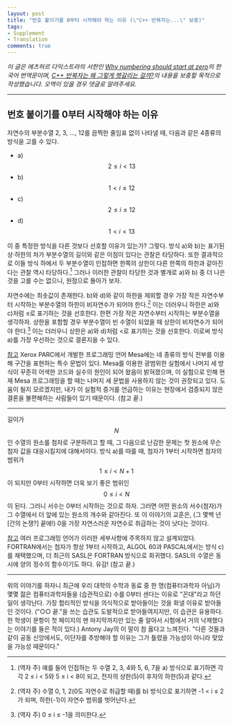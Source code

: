 ```yaml
---
layout: post
title: "번호 붙이기를 0부터 시작해야 하는 이유 (\"C++ 반복자는...\" 보충)"
tags:
- Supplement
- Translation
comments: true
---
```


*이 글은 에츠허르 다익스트라의 서한인 [Why numbering should start at zero](https://www.cs.utexas.edu/users/EWD/transcriptions/EWD08xx/EWD831.html)의 한국어 번역문이며, [C++ 반복자는 왜 그렇게 헷갈리는 걸까?](/2021/08/09/why-are-cpp-iterators-so-confusing.html)의 내용을 보충할 목적으로 작성했습니다. 오역이 있을 경우 댓글로 알려주세요.*

---

## 번호 붙이기를 0부터 시작해야 하는 이유

자연수의 부분수열 2, 3, ..., 12를 끔찍한 줄임표 없이 나타낼 때, 다음과 같은 4종류의 방식을 고를 수 있다.

* a&#41; $$2 \le i < 13$$
* b&#41; $$1 < i \le 12$$
* c&#41; $$2 \le i \le 12$$
* d&#41; $$1 < i < 13$$

이 중 특정한 방식을 다른 것보다 선호할 이유가 있는가? 그렇다. 방식 a&#41;와 b&#41;는 표기된 상·하한의 차가 부분수열의 길이와 같은 이점이 있다는 관찰은 타당하다. 또한 결과적으로 이들 방식 하에서 두 부분수열이 인접하면 한쪽의 상한이 다른 한쪽의 하한과 같아진다는 관찰 역시 타당하다.[^tn-adjacent-subsequences] 그러나 이러한 관찰이 타당한 것과 별개로 a&#41;와 b&#41; 중 더 나은 것을 고를 수는 없으니, 원점으로 돌아가 보자.

자연수에는 최솟값이 존재한다. b&#41;와 d&#41;와 같이 하한을 제외할 경우 가장 작은 자연수부터 시작하는 부분수열의 하한이 비자연수가 되어야 한다.[^tn-left-exclusive] 이는 더러우니 하한은 a&#41;와 c&#41;처럼 &le;로 표기하는 것을 선호한다. 한편 가장 작은 자연수부터 시작하는 부분수열을 생각하자. 상한을 포함할 경우 부분수열이 빈 수열이 되었을 때 상한이 비자연수가 되어야 한다.[^tn-right-inclusive] 이는 더러우니 상한은 a&#41;와 d&#41;처럼 <로 표기하는 것을 선호한다. 이로써 방식 a&#41;를 가장 우선하는 것으로 결론지을 수 있다.

<u>참고</u> Xerox PARC에서 개발한 프로그래밍 언어 Mesa에는 네 종류의 방식 전부를 이용해 구간을 표현하는 특수 문법이 있다. Mesa를 이용한 광범위한 실험에서 나머지 세 방식이 꾸준히 어색한 코드와 실수의 원인이 되어 왔음이 밝혀졌으며, 이 실험으로 인해 현재 Mesa 프로그래밍을 할 때는 나머지 세 문법을 사용하지 않는 것이 권장되고 있다. 도움이 될지 모르겠지만, 내가 이 실험적 증거를 언급하는 이유는 현장에서 검증되지 않은 결론을 불편해하는 사람들이 있기 때문이다. (참고 끝.)

***

길이가 $$N$$인 수열의 원소를 첨자로 구분하려고 할 때, 그 다음으로 난감한 문제는 첫 원소에 무슨 첨자 값을 대응시킬지에 대해서이다. 방식 a&#41;를 따를 때, 첨자가 1부터 시작하면 첨자의 범위가 $$1 \le i < N+1$$이 되지만 0부터 시작하면 더욱 보기 좋은 범위인 $$0 \le i < N$$이 된다. 그러니 서수는 0부터 시작하는 것으로 하자. 그러면 어떤 원소의 서수(첨자)가 그 수열에서 더 앞에 있는 원소의 개수와 같아진다. 또 이 이야기의 교훈은, (그 몇백 년\[간의 논쟁?\] 끝에!) 0을 가장 자연스러운 자연수로 취급하는 것이 낫다는 것이다.

<u>참고</u> 여러 프로그래밍 언어가 이러한 세부사항에 주목하지 않고 설계되었다. FORTRAN에서는 첨자가 항상 1부터 시작하고, ALGOL 60과 PASCAL에서는 방식 c&#41;를 채택했으며, 더 최근의 SASL은 FORTRAN 방식으로 회귀했다. SASL의 수열은 동시에 양의 정수의 함수이기도 하다. 유감! (참고 끝.)

***

위의 이야기를 하자니 최근에 우리 대학의 수학과 동료 중 한 명(컴퓨터과학자 아님)가 몇몇 젊은 컴퓨터과학자들을 (습관적으로) 수를 0부터 센다는 이유로 "꼰대"라고 하던 일이 생각난다. 가장 합리적인 방식을 의식적으로 받아들이는 것을 화낼 이유로 받아들인 것이다. ("○○ 끝."을 쓰는 습관도 도발적으로 받아들여지지만, 이 습관은 유용하다. 한 학생이 문항이 첫 페이지의 맨 마지막까지만 있는 줄 알아서 시험에서 거의 낙제했다는 이야기를 들은 적이 있다.) Antony Jay의 이 말이 참 옳다고 느껴진다. "다른 것들과 같이 공동 신앙에서도, 이단자를 추방해야 할 이유는 그가 틀렸을 가능성이 아니라 맞았을 가능성 때문이다."

[^tn-adjacent-subsequences]: (역자 주) 예를 들어 인접하는 두 수열 2, 3, 4와 5, 6, 7을 a&#41; 방식으로 표기하면 각각 2 &le; i < 5와 5 &le; i < 8이 되고, 전자의 상한(5)이 후자의 하한(5)과 같다.
[^tn-left-exclusive]: (역자 주) 수열 0, 1, 2(0도 자연수로 취급할 때)를 b&#41; 방식으로 표기하면 -1 < i &le; 2가 되며, 하한(-1)이 자연수 범위를 벗어난다.
[^tn-right-inclusive]: (역자 주) 0 &le; i &le; -1을 의미한다.